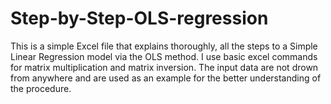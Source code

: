 # Step-by-Step-OLS-regression
This is a simple Excel file that explains thoroughly, all the steps to a Simple Linear Regression model via the OLS method. I use basic excel commands for matrix multiplication and matrix inversion. The input data are not drown from anywhere and are used as an example for the better understanding of the procedure. 
